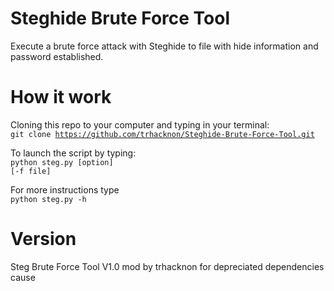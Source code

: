 # Steghide Brute Force Tool
Execute a brute force attack with Steghide to file with hide information and password established.

# How it work
Cloning this repo to your computer and typing in your terminal:<br/>
<code>git clone https://github.com/trhacknon/Steghide-Brute-Force-Tool.git</code>

To launch the script by typing:<br/>
<code>python steg.py [option] [-f file]</code>

For more instructions type<br/>
<code>python steg.py -h</code>

# Version
Steg Brute Force Tool V1.0
mod by trhacknon for depreciated dependencies cause
